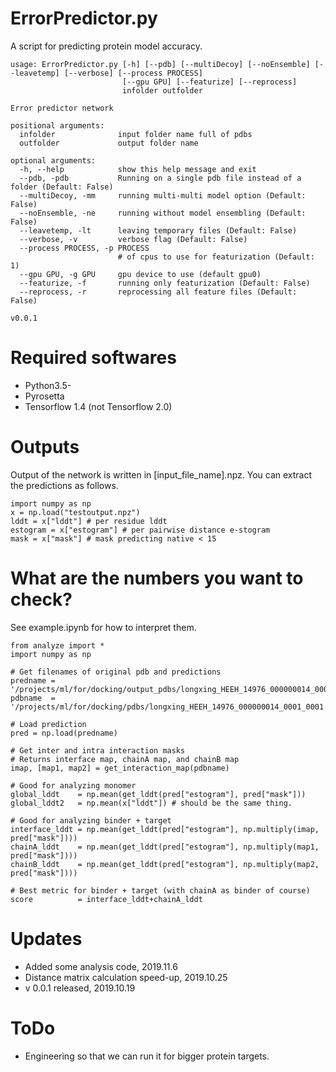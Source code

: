 # ErrorPredictor.py

A script for predicting protein model accuracy.

```
usage: ErrorPredictor.py [-h] [--pdb] [--multiDecoy] [--noEnsemble] [--leavetemp] [--verbose] [--process PROCESS]
                         [--gpu GPU] [--featurize] [--reprocess]
                         infolder outfolder

Error predictor network

positional arguments:
  infolder              input folder name full of pdbs
  outfolder             output folder name

optional arguments:
  -h, --help            show this help message and exit
  --pdb, -pdb           Running on a single pdb file instead of a folder (Default: False)
  --multiDecoy, -mm     running multi-multi model option (Default: False)
  --noEnsemble, -ne     running without model ensembling (Default: False)
  --leavetemp, -lt      leaving temporary files (Default: False)
  --verbose, -v         verbose flag (Default: False)
  --process PROCESS, -p PROCESS
                        # of cpus to use for featurization (Default: 1)
  --gpu GPU, -g GPU     gpu device to use (default gpu0)
  --featurize, -f       running only featurization (Default: False)
  --reprocess, -r       reprocessing all feature files (Default: False)

v0.0.1
```

# Required softwares
- Python3.5-
- Pyrosetta
- Tensorflow 1.4 (not Tensorflow 2.0)

# Outputs
Output of the network is written in [input_file_name].npz.
You can extract the predictions as follows.

```
import numpy as np
x = np.load("testoutput.npz")
lddt = x["lddt"] # per residue lddt
estogram = x["estogram"] # per pairwise distance e-stogram
mask = x["mask"] # mask predicting native < 15
```

# What are the numbers you want to check?
See example.ipynb for how to interpret them.
```
from analyze import *
import numpy as np

# Get filenames of original pdb and predictions
predname = '/projects/ml/for/docking/output_pdbs/longxing_HEEH_14976_000000014_0001_0001.npz'
pdbname  = '/projects/ml/for/docking/pdbs/longxing_HEEH_14976_000000014_0001_0001.pdb'

# Load prediction
pred = np.load(predname)

# Get inter and intra interaction masks
# Returns interface map, chainA map, and chainB map
imap, [map1, map2] = get_interaction_map(pdbname)

# Good for analyzing monomer
global_lddt    = np.mean(get_lddt(pred["estogram"], pred["mask"]))
global_lddt2   = np.mean(x["lddt"]) # should be the same thing.

# Good for analyzing binder + target
interface_lddt = np.mean(get_lddt(pred["estogram"], np.multiply(imap, pred["mask"])))
chainA_lddt    = np.mean(get_lddt(pred["estogram"], np.multiply(map1, pred["mask"])))
chainB_lddt    = np.mean(get_lddt(pred["estogram"], np.multiply(map2, pred["mask"])))

# Best metric for binder + target (with chainA as binder of course)
score          = interface_lddt+chainA_lddt
```

# Updates
- Added some analysis code, 2019.11.6
- Distance matrix calculation speed-up, 2019.10.25
- v 0.0.1 released, 2019.10.19

# ToDo
- Engineering so that we can run it for bigger protein targets.
